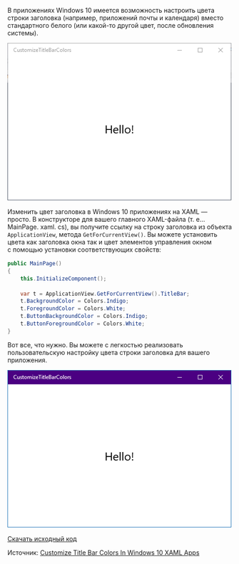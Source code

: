 В приложениях Windows 10 имеется возможность настроить цвета строки заголовка (например, приложений почты и календаря) вместо стандартного белого (или какой-то другой цвет, после обновления системы).

![стандартная, белая строка заголовка](https://raw.githubusercontent.com/wcoder/blog/master/win10-title-xaml/1.png)

Изменить цвет заголовка в Windows 10 приложениях на XAML — просто. В конструкторе для вашего главного XAML-файла (т. е... MainPage. xaml. cs), вы получите ссылку на строку заголовка из объекта `ApplicationView`, метода `GetForCurrentView()`. Вы можете установить цвета как заголовка окна так и цвет элементов управления окном с помощью установки соответствующих свойств:

``` csharp
public MainPage()
{
	this.InitializeComponent();

	var t = ApplicationView.GetForCurrentView().TitleBar;
	t.BackgroundColor = Colors.Indigo;
	t.ForegroundColor = Colors.White;
	t.ButtonBackgroundColor = Colors.Indigo;
	t.ButtonForegroundColor = Colors.White;
}
```

Вот все, что нужно. Вы можете с легкостью реализовать пользовательскую настройку цвета строки заголовка для вашего приложения.

![итоговый цвет строки заголовка](https://raw.githubusercontent.com/wcoder/blog/master/win10-title-xaml/2.png)

[Скачать исходный код](https://github.com/wcoder/blog/blob/master/win10-title-xaml/CustomizeTitleBarColors.zip?raw=true)

Источник: [Customize Title Bar Colors In Windows 10 XAML Apps](http://www.sluniverse.com/ffn/index.php/2015/08/customize-title-bar-color-in-windows-10-xaml-apps/)
